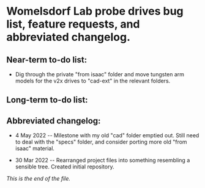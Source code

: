 # Womelsdorf Lab probe drives bug list, feature requests, and abbreviated changelog.


## Near-term to-do list:

* Dig through the private "from isaac" folder and move tungsten arm models
for the v2x drives to "cad-ext" in the relevant folders.


## Long-term to-do list:


## Abbreviated changelog:

* 4 May 2022 --
Milestone with my old "cad" folder emptied out. Still need to deal with the
"specs" folder, and consider porting more old "from isaac" material.

* 30 Mar 2022 --
Rearranged project files into something resembling a sensible tree. Created
initial repository.


_This is the end of the file._
